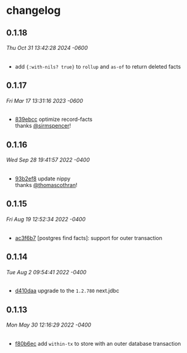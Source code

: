 # changelog

## 0.1.18
###### Thu Oct 31 13:42:28 2024 -0600

* add `{:with-nils? true}` to `rollup` and `as-of` to return deleted facts

## 0.1.17
###### Fri Mar 17 13:31:16 2023 -0600

* [839ebcc](../../commit/839ebcc8c7e7f0e7ad87917a650224c210ad3392) optimize record-facts<br/>
  thanks [@sirmspencer](https://github.com/sirmspencer)!

## 0.1.16
###### Wed Sep 28 19:41:57 2022 -0400

* [93b2ef8](../../commit/93b2ef80e55ee353f21954e4ecd42f9603543483) update nippy<br/>
  thanks [@thomascothran](https://github.com/thomascothran)!

## 0.1.15
###### Fri Aug 19 12:52:34 2022 -0400

* [ac3f6b7](../../commit/ac3f6b781c13ef575df128322cd3e9d3279781d3) [postgres find facts]: support for outer transaction

## 0.1.14
###### Tue Aug 2 09:54:41 2022 -0400

* [d410daa](../../commit/d410daa9a36a45f93952fabb64d5ccbe9f68f082) upgrade to the `1.2.780` next.jdbc

## 0.1.13
###### Mon May 30 12:16:29 2022 -0400

* [f80b6ec](../../commit/f80b6eca0eee0b1b86300f2567bb92c182333eac) add `within-tx` to store with an outer database transaction
